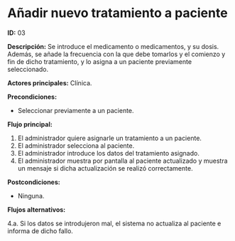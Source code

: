# Añadir nuevo tratamiento a paciente

**ID:** 03 

**Descripción:** Se introduce el medicamento o medicamentos, y su dosis. Además, se añade la frecuencia con la que debe tomarlos y el comienzo y fin de dicho tratamiento, y lo asigna a un paciente previamente seleccionado.

**Actores principales:** Clínica.

**Precondiciones:**

* Seleccionar previamente a un paciente.

**Flujo principal:**

1. El administrador quiere asignarle un tratamiento a un paciente.
2. El administrador selecciona al paciente.
3. El administrador introduce los datos del tratamiento asignado.
4. El administrador muestra por pantalla al paciente actualizado y muestra un mensaje si dicha actualización se realizó correctamente.

**Postcondiciones:**

* Ninguna.

**Flujos alternativos:**

4.a. Si los datos se introdujeron mal, el sistema no actualiza al paciente e informa de dicho fallo.
